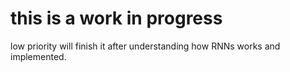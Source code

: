 # this is a work in progress
low priority
will finish it after understanding how RNNs works and implemented.
